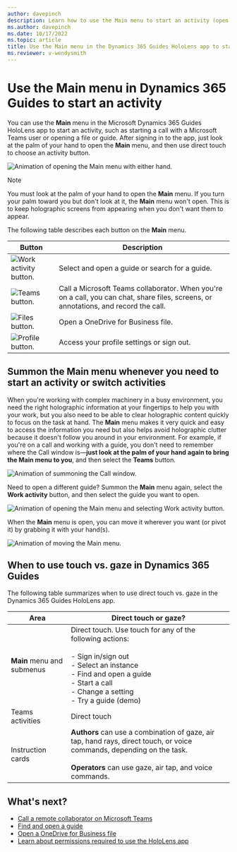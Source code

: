 ```yaml
---
author: davepinch
description: Learn how to use the Main menu to start an activity (open a guide, start a call, change a setting, or sign out) in the Dynamics 365 Guides HoloLens app
ms.author: davepinch
ms.date: 10/17/2022
ms.topic: article
title: Use the Main menu in the Dynamics 365 Guides HoloLens app to start an activity
ms.reviewer: v-wendysmith
---
```


# Use the Main menu in Dynamics 365 Guides to start an activity

You can use the **Main** menu in the Microsoft Dynamics 365 Guides HoloLens app to start an activity, such as starting a call with a Microsoft Teams user or opening a file or guide. After signing in to the app, just look at the palm of your hand to open the **Main** menu, and then use direct touch to choose an activity button. 

![Animation of opening the Main menu with either hand.](media/2_handed.gif "Animation of opening the Main menu with either hand")

> [!NOTE]
> You must look at the palm of your hand to open the **Main** menu. If you turn your palm toward you but don't look at it, the **Main** menu won't open. This is to keep holographic screens from appearing when you don't want them to appear. 

The following table describes each button on the **Main** menu.

|Button|Description|
|--------|-------------------------------------------------------------------------------------------------|
|![Work activity button.](media/main-menu-work-activity1-button.JPG "Work activity button")|Select and open a guide or search for a guide.|
|![Teams button.](media/main-menu-communications1-button.JPG "Teams button")|Call a Microsoft Teams collaborator. When you're on a call, you can chat, share files, screens, or annotations, and record the call.|
|![Files button.](media/main-menu-files1-button.JPG "Settings button")|Open a OneDrive for Business file. |
|![Profile button.](media/main-menu-profile1-button.JPG "Profile button")| Access your profile settings or sign out.|

## Summon the Main menu whenever you need to start an activity or switch activities

When you're working with complex machinery in a busy environment, you need the right holographic information at your fingertips to help you with your work, but you also need to be able to clear holographic content quickly to focus on the task at hand. The **Main** menu makes it very quick and easy to access the information you need but also helps avoid holographic clutter because it doesn't follow you around in your environment. For example, if you're on a call and working with a guide, you don't need to remember where the Call window is—**just look at the palm of your hand again to bring the Main menu to you**, and then select the **Teams** button. 

![Animation of summoning the Call window.](media/Summon_Hand_Menu.gif "Animation of summoning the Call window")

Need to open a different guide? Summon the **Main** menu again, select the **Work activity** button, and then select the guide you want to open. 

![Animation of opening the Main menu and selecting Work activity button.](media/1_handed.gif "Animation of opening the Main menu and selecting the Work activity button")

When the **Main** menu is open, you can move it wherever you want (or pivot it) by grabbing it with your hand(s). 

![Animation of moving the Main menu.](media/Movement_TouchWindow.gif "Animation of moving the Main menu")

## When to use touch vs. gaze in Dynamics 365 Guides

The following table summarizes when to use direct touch vs. gaze in the Dynamics 365 Guides HoloLens app.

|Area|Direct touch or gaze?|
|------------------|----------------------------------------------------------|
|**Main** menu and submenus|Direct touch. Use touch for any of the following actions:<br><br>- Sign in/sign out<br>- Select an instance<br>- Find and open a guide<br>- Start a call<br> - Change a setting<br>- Try a guide (demo)|
|Teams activities|Direct touch|
|Instruction cards|**Authors** can use a combination of gaze, air tap, hand rays, direct touch, or voice commands, depending on the task.<br><br>**Operators** can use gaze, air tap, and voice commands.

## What's next?

- [Call a remote collaborator on Microsoft Teams](calling-start-call.md)
- [Find and open a guide](find-guide.md)
- [Open a OneDrive for Business file](onedrive-files.md)
- [Learn about permissions required to use the HoloLens app](hololens-permissions.md)
